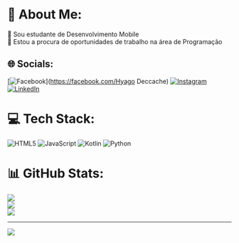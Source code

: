 # 💫 About Me:
🔭 Sou estudante de Desenvolvimento Mobile<br>🤝 Estou a procura de oportunidades de trabalho na área de Programação<br>


## 🌐 Socials:
[![Facebook](https://img.shields.io/badge/Facebook-%231877F2.svg?logo=Facebook&logoColor=white)](https://facebook.com/Hyago Deccache) [![Instagram](https://img.shields.io/badge/Instagram-%23E4405F.svg?logo=Instagram&logoColor=white)](https://instagram.com/hyago_deccache) [![LinkedIn](https://img.shields.io/badge/LinkedIn-%230077B5.svg?logo=linkedin&logoColor=white)](https://linkedin.com/in/www.linkedin.com/in/hyago-deccache-9652b023a) 

# 💻 Tech Stack:
![HTML5](https://img.shields.io/badge/html5-%23E34F26.svg?style=plastic&logo=html5&logoColor=white) ![JavaScript](https://img.shields.io/badge/javascript-%23323330.svg?style=plastic&logo=javascript&logoColor=%23F7DF1E) ![Kotlin](https://img.shields.io/badge/kotlin-%237F52FF.svg?style=plastic&logo=kotlin&logoColor=white) ![Python](https://img.shields.io/badge/python-3670A0?style=plastic&logo=python&logoColor=ffdd54)
# 📊 GitHub Stats:
![](https://github-readme-stats.vercel.app/api?username=hyagodeccache&theme=vue-dark&hide_border=true&include_all_commits=false&count_private=false)<br/>
![](https://github-readme-streak-stats.herokuapp.com/?user=hyagodeccache&theme=vue-dark&hide_border=true)<br/>
![](https://github-readme-stats.vercel.app/api/top-langs/?username=hyagodeccache&theme=vue-dark&hide_border=true&include_all_commits=false&count_private=false&layout=compact)

---
[![](https://visitcount.itsvg.in/api?id=hyagodeccache&icon=0&color=0)](https://visitcount.itsvg.in)

<!-- Proudly created with GPRM ( https://gprm.itsvg.in ) -->